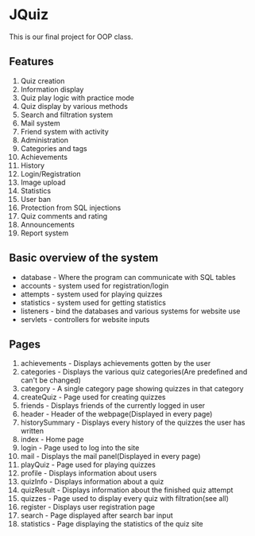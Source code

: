 # JQuiz

This is our final project for OOP class.

## Features

1. Quiz creation
2. Information display
3. Quiz play logic with practice mode
4. Quiz display by various methods
5. Search and filtration system
6. Mail system
7. Friend system with activity
8. Administration
9. Categories and tags
10. Achievements
11. History
12. Login/Registration
13. Image upload
14. Statistics
15. User ban
16. Protection from SQL injections
17. Quiz comments and rating
18. Announcements
19. Report system

## Basic overview of the system

* database - Where the program can communicate with SQL tables
* accounts - system used for registration/login
* attempts - system used for playing quizzes
* statistics - system used for getting statistics
* listeners - bind the databases and various systems for website use
* servlets - controllers for website inputs

## Pages

1. achievements - Displays achievements gotten by the user
2. categories - Displays the various quiz categories(Are predefined and can't be changed)
3. category - A single category page showing quizzes in that category
4. createQuiz - Page used for creating quizzes
5. friends - Displays friends of the currently logged in user
6. header - Header of the webpage(Displayed in every page)
7. historySummary - Displays every history of the quizzes the user has written
8. index - Home page
9. login - Page used to log into the site
10. mail - Displays the mail panel(Displayed in every page)
11. playQuiz - Page used for playing quizzes
12. profile - Displays information about users
13. quizInfo - Displays information about a quiz
14. quizResult - Displays information about the finished quiz attempt
15. quizzes - Page used to display every quiz with filtration(see all)
16. register - Displays user registration page
17. search - Page displayed after search bar input
18. statistics - Page displaying the statistics of the quiz site
